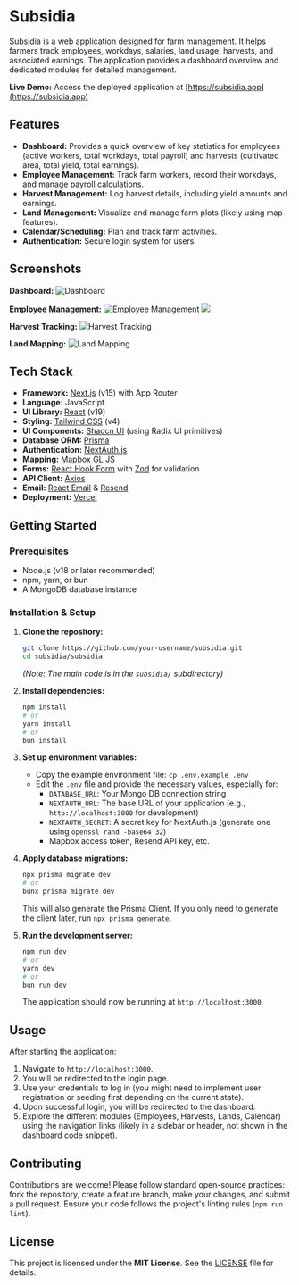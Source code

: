 # Subsidia

Subsidia is a web application designed for farm management. It helps farmers track employees, workdays, salaries, land usage, harvests, and associated earnings. The application provides a dashboard overview and dedicated modules for detailed management.

**Live Demo:** Access the deployed application at [https://subsidia.app](https://subsidia.app)

## Features

*   **Dashboard:** Provides a quick overview of key statistics for employees (active workers, total workdays, total payroll) and harvests (cultivated area, total yield, total earnings).
*   **Employee Management:** Track farm workers, record their workdays, and manage payroll calculations.
*   **Harvest Management:** Log harvest details, including yield amounts and earnings.
*   **Land Management:** Visualize and manage farm plots (likely using map features).
*   **Calendar/Scheduling:** Plan and track farm activities.
*   **Authentication:** Secure login system for users.

## Screenshots

**Dashboard:**
![Dashboard](/placeholders/placeholder-dashboard.png)

**Employee Management:**
![Employee Management](/placeholders/placeholder-employee-single.png)
![](/placeholders/placeholder-salaries.png)

**Harvest Tracking:**
![Harvest Tracking](/placeholders/placeholder-harvest.png)

**Land Mapping:**
![Land Mapping](/placeholders/placeholder-lands.png)

## Tech Stack

*   **Framework:** [Next.js](https://nextjs.org/) (v15) with App Router
*   **Language:** JavaScript
*   **UI Library:** [React](https://reactjs.org/) (v19)
*   **Styling:** [Tailwind CSS](https://tailwindcss.com/) (v4)
*   **UI Components:** [Shadcn UI](https://ui.shadcn.com/) (using Radix UI primitives)
*   **Database ORM:** [Prisma](https://www.prisma.io/)
*   **Authentication:** [NextAuth.js](https://next-auth.js.org/)
*   **Mapping:** [Mapbox GL JS](https://docs.mapbox.com/mapbox-gl-js/api/)
*   **Forms:** [React Hook Form](https://react-hook-form.com/) with [Zod](https://zod.dev/) for validation
*   **API Client:** [Axios](https://axios-http.com/)
*   **Email:** [React Email](https://react.email/) & [Resend](https://resend.com/)
*   **Deployment:** [Vercel](https://vercel.com/)

## Getting Started

### Prerequisites

*   Node.js (v18 or later recommended)
*   npm, yarn, or bun
*   A MongoDB database instance

### Installation & Setup

1.  **Clone the repository:**
    ```bash
    git clone https://github.com/your-username/subsidia.git
    cd subsidia/subsidia 
    ```
    *(Note: The main code is in the `subsidia/` subdirectory)*

2.  **Install dependencies:**
    ```bash
    npm install 
    # or
    yarn install
    # or
    bun install 
    ```

3.  **Set up environment variables:**
    *   Copy the example environment file: `cp .env.example .env`
    *   Edit the `.env` file and provide the necessary values, especially for:
        *   `DATABASE_URL`: Your Mongo DB connection string
        *   `NEXTAUTH_URL`: The base URL of your application (e.g., `http://localhost:3000` for development)
        *   `NEXTAUTH_SECRET`: A secret key for NextAuth.js (generate one using `openssl rand -base64 32`)
        *   Mapbox access token, Resend API key, etc.

4.  **Apply database migrations:**
    ```bash
    npx prisma migrate dev
    # or
    bunx prisma migrate dev
    ```
    This will also generate the Prisma Client. If you only need to generate the client later, run `npx prisma generate`.

5.  **Run the development server:**
    ```bash
    npm run dev
    # or
    yarn dev
    # or 
    bun run dev
    ```
    The application should now be running at `http://localhost:3000`.

## Usage

After starting the application:

1.  Navigate to `http://localhost:3000`.
2.  You will be redirected to the login page.
3.  Use your credentials to log in (you might need to implement user registration or seeding first depending on the current state).
4.  Upon successful login, you will be redirected to the dashboard.
5.  Explore the different modules (Employees, Harvests, Lands, Calendar) using the navigation links (likely in a sidebar or header, not shown in the dashboard code snippet).

## Contributing

Contributions are welcome! Please follow standard open-source practices: fork the repository, create a feature branch, make your changes, and submit a pull request. Ensure your code follows the project's linting rules (`npm run lint`).

## License

This project is licensed under the **MIT License**. See the [LICENSE](LICENSE) file for details.

